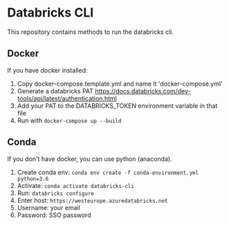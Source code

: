 # Databricks CLI

This repository contains methods to run the databricks cli.

## Docker

If you have docker installed:

1. Copy docker-compose.template.yml and name it 'docker-compose.yml'
2. Generate a databricks PAT <https://docs.databricks.com/dev-tools/api/latest/authentication.html>
3. Add your PAT to the DATABRICKS_TOKEN environment variable in that file
4. Run with `docker-compose up --build`

## Conda

If you don't have docker, you can use python (anaconda).

1. Create conda env: `conda env create -f conda-environment.yml python=3.6`
2. Activate: `conda activate databricks-cli`
3. Run: `databricks configure`
4. Enter host: `https://westeurope.azuredatabricks.net`
5. Username: your email
6. Password: SSO password